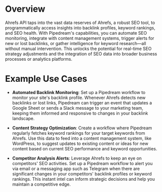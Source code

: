 # Overview

Ahrefs API taps into the vast data reserves of Ahrefs, a robust SEO tool, to programmatically access insights into backlink profiles, keyword rankings, and SEO health. With Pipedream's capabilities, you can automate SEO monitoring, integrate with content management systems, trigger alerts for new or lost backlinks, or gather intelligence for keyword research—all without manual intervention. This unlocks the potential for real-time SEO strategy adjustments and the integration of SEO data into broader business processes or analytics platforms.

# Example Use Cases

- **Automated Backlink Monitoring**: Set up a Pipedream workflow to monitor your site's backlink profile. Whenever Ahrefs detects new backlinks or lost links, Pipedream can trigger an event that updates a Google Sheet or sends a Slack message to your marketing team, keeping them informed and responsive to changes in your backlink landscape.

- **Content Strategy Optimization**: Create a workflow where Pipedream regularly fetches keyword rankings for your target keywords from Ahrefs. Use this data to feed into a content management system, like WordPress, to suggest updates to existing content or ideas for new content based on current SEO performance and keyword opportunities.

- **Competitor Analysis Alerts**: Leverage Ahrefs to keep an eye on competitors' SEO activities. Set up a Pipedream workflow to alert you via email or a messaging app such as Telegram when there are significant changes in your competitors' backlink profiles or keyword rankings. This instant intel can inform strategic decisions and help you maintain a competitive edge.
